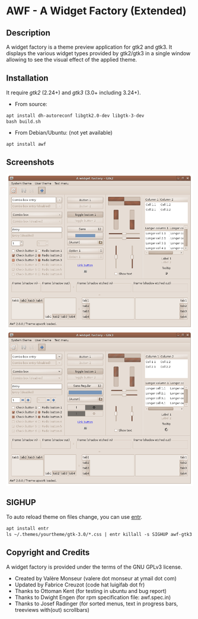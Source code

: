 # AWF - A Widget Factory (Extended)

## Description

A widget factory is a theme preview application for gtk2 and gtk3. It displays the various widget types provided by gtk2/gtk3 in a single window allowing to see the visual effect of the applied theme.

## Installation

It require *gtk2* (2.24+) and *gtk3* (3.0+ including 3.24+).

* From source:
```
apt install dh-autoreconf libgtk2.0-dev libgtk-3-dev
bash build.sh
```
* From Debian/Ubuntu: (not yet available)
```
apt install awf
```

## Screenshots

![A widget factory - Gtk2](images/gtk2.png?raw=true)
![A widget factory - Gtk2](images/gtk3.png?raw=true)

## SIGHUP

To auto reload theme on files change, you can use [entr](https://github.com/clibs/entr).
```
apt install entr
ls ~/.themes/yourtheme/gtk-3.0/*.css | entr killall -s SIGHUP awf-gtk3
```

## Copyright and Credits

A widget factory is provided under the terms of the GNU GPLv3 license.

* Created by Valère Monseur (valere dot monseur at ymail dot com)
* Updated by Fabrice Creuzot (code hat luigifab dot fr)
* Thanks to Ottoman Kent (for testing in ubuntu and bug report)
* Thanks to Dwight Engen (for rpm specification file: awf.spec.in)
* Thanks to Josef Radinger (for sorted menus, text in progress bars, treeviews with(out) scrollbars)